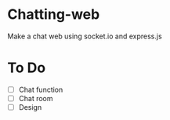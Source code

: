 # Chatting-web

Make a chat web using socket.io and express.js

# To Do

- [ ] Chat function
- [ ] Chat room
- [ ] Design
